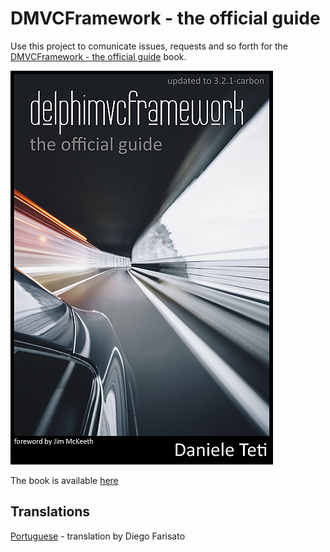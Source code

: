 # DMVCFramework - the official guide

Use this project to comunicate issues, requests and so forth for the [DMVCFramework -  the official guide](https://leanpub.com/delphimvcframework) book.

![](https://raw.githubusercontent.com/danieleteti/delphimvcframework/master/docs/logoproject/dmvcframework_the_official_guide_very_small.png)

The book is available [here](https://leanpub.com/delphimvcframework)

## Translations

[Portuguese](https://leanpub.com/delphimvcframework-br) - translation by Diego Farisato
